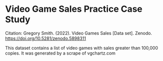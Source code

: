 # Video Game Sales Practice Case Study
Citation: Gregory Smith. (2022). Video Games Sales [Data set]. Zenodo. https://doi.org/10.5281/zenodo.5898311

This dataset contains a list of video games with sales greater than 100,000 copies. It was generated by a scrape of vgchartz.com
